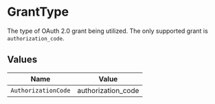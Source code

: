 # GrantType

The type of OAuth 2.0 grant being utilized. The only supported grant is `authorization_code`.


## Values

| Name                | Value               |
| ------------------- | ------------------- |
| `AuthorizationCode` | authorization_code  |